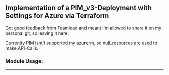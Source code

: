 ## Implementation of a PIM_v3-Deployment with Settings for Azure via Terraform
Got good feedback from Teamlead and meant I'm allowed to share it on my personal git, so leaving it here.

Currenlty PIM isnt't supported my azurerm, so null_resources are used to make API-Calls.
### Module Usage:


---
